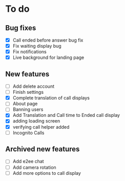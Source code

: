 # To do

## Bug fixes
- [X] Call ended before answer bug fix
- [X] Fix waiting display bug
- [X] Fix notifications
- [X] Live background for landing page

## New features
- [ ] Add delete account
- [ ] Finish settings
- [x] Complete translation of call displays
- [ ] About page
- [ ] Banning users
- [X] Add Translation and Call time to Ended call display
- [X] adding loading screen
- [X] verifying call helper added
- [ ] Incognito Calls

## Archived new features
- [ ] Add e2ee chat
- [ ] Add camera rotation
- [ ] Add more options to call display